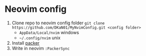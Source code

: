 # Neovim config
1. Clone repo to neovim config folder `git clone https://github.com/DKaN01/MyNvimConfig.git <config folder>`
    * `AppData/Local/nvim` windows
    * `~/.config/nvim` unix
2. Install [packer](https://github.com/junegunn/vim-plug)
3. Write in neovim `:PackerSync` 
